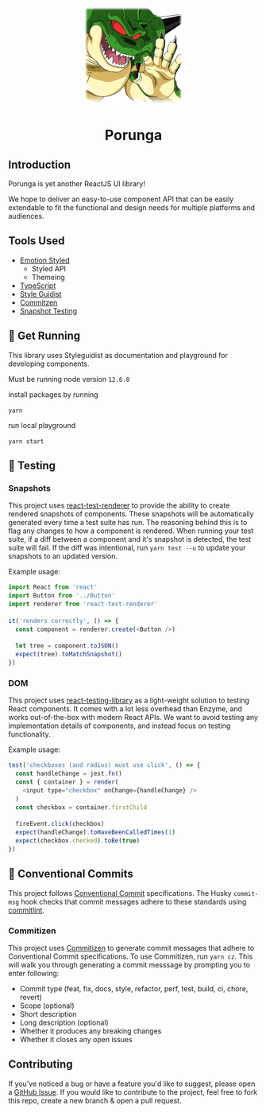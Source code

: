 <p align="center">
    <img alt="Porunga" src="./images/porunga-close.png" width="200" />
</p>
<h1 align="center">
  Porunga
</h1>

## Introduction

Porunga is yet another ReactJS UI library!

We hope to deliver an easy-to-use component API that can be easily extendable to fit the functional and design needs for multiple platforms and audiences.

## Tools Used

- [Emotion Styled](https://emotion.sh/docs/introduction)
  - Styled API
  - Themeing
- [TypeScript](https://www.typescriptlang.org/)
- [Style Guidist](https://react-styleguidist.js.org/)
- [Commitzen](https://commitizen.github.io/cz-cli/)
- [Snapshot Testing](https://jestjs.io/docs/en/snapshot-testing)

## 🏃 Get Running

This library uses Styleguidist as documentation and playground for developing components.

Must be running node version `12.6.0`

install packages by running

`yarn`

run local playground

`yarn start`

## 🧪 Testing

### Snapshots

This project uses [react-test-renderer](https://github.com/facebook/react/tree/master/packages/react-test-renderer) to provide the ability to create rendered snapshots of components. These snapshots will be automatically generated every time a test suite has run. The reasoning behind this is to flag any changes to how a component is rendered. When running your test suite, if a diff between a component and it's snapshot is detected, the test suite will fail. If the diff was intentional, run `yarn test --u` to update your snapshots to an updated version.

Example usage:

```js
import React from 'react'
import Button from '../Button'
import renderer from 'react-test-renderer'

it('renders correctly', () => {
  const component = renderer.create(<Button />)

  let tree = component.toJSON()
  expect(tree).toMatchSnapshot()
})
```

### DOM

This project uses [react-testing-library](https://github.com/testing-library/react-testing-library) as a light-weight solution to testing React components. It comes with a lot less overhead than Enzyme, and works out-of-the-box with modern React APIs. We want to avoid testing any implementation details of components, and instead focus on testing functionality.

Example usage:

```js
test('checkboxes (and radios) must use click', () => {
  const handleChange = jest.fn()
  const { container } = render(
    <input type="checkbox" onChange={handleChange} />
  )
  const checkbox = container.firstChild

  fireEvent.click(checkbox)
  expect(handleChange).toHaveBeenCalledTimes(1)
  expect(checkbox.checked).toBe(true)
})
```

## 👔 Conventional Commits

This project follows [Conventional Commit](https://www.conventionalcommits.org/en/v1.0.0-beta.4/) specifications. The Husky `commit-msg` hook checks that commit messages adhere to these standards using [commitlint](https://github.com/conventional-changelog/commitlint).

### Commitizen

This project uses [Commitizen](https://github.com/commitizen/cz-cli) to generate commit messages that adhere to Conventional Commit specifications. To use Commitizen, run `yarn cz`. This will walk you through generating a commit messsage by prompting you to enter following:

- Commit type (feat, fix, docs, style, refactor, perf, test, build, ci, chore, revert)
- Scope (optional)
- Short description
- Long description (optional)
- Whether it produces any breaking changes
- Whether it closes any open issues

## Contributing

If you've noticed a bug or have a feature you'd like to suggest, please open a [GitHub Issue](https://github.com/Phizzard/Porunga/issues). If you would like to contribute to the project, feel free to fork this repo, create a new branch & open a pull request.
